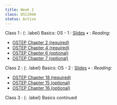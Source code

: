 ```yaml
---
title: Week 2
class: DSC204A
status: Active
---
```


Class 1
: {: .label} Basics: OS - 1
  : [Slides](https://drive.google.com/file/d/1BU_qMuheG2nPEiMR9iOFKYW0kAgRWd2j/view?usp=share_link) &#8226; <!--[Recording](https://podcast.ucsd.edu/watch/wi24/dsc204a_a00/4) &#8226; [Scribe Notes](assets/scribe_notes/Jan_17_scribe_note.pdf) -->
: *Reading:* 
* [OSTEP Chapter 2 (required)](https://pages.cs.wisc.edu/~remzi/OSTEP/intro.pdf)
* [OSTEP Chapter 4 (required)](https://pages.cs.wisc.edu/~remzi/OSTEP/cpu-intro.pdf)
* [OSTEP Chapter 6 (optional)](https://pages.cs.wisc.edu/~remzi/OSTEP/cpu-mechanisms.pdf)
* [OSTEP Chapter 7 (optional)](https://pages.cs.wisc.edu/~remzi/OSTEP/cpu-sched.pdf)


Class 2
: {: .label} Basics: OS - 2
: [Slides](https://drive.google.com/file/d/1KHCpgTs_8pZr8MiQGILlKfWV_OsyfGc8/view?usp=share_link) &#8226; <!--[Recording](https://podcast.ucsd.edu/watch/wi24/dsc204a_a00/5) &#8226; [Scribe Notes](assets/scribe_notes/Jan_19_scribe_note.pdf) -->
: *Reading:* 
* [OSTEP Chapter 18 (required)](https://pages.cs.wisc.edu/~remzi/OSTEP/vm-paging.pdf)
* [OSTEP Chapter 15 (optional)](https://pages.cs.wisc.edu/~remzi/OSTEP/vm-mechanism.pdf)
* [OSTEP Chapter 16 (optional)](https://pages.cs.wisc.edu/~remzi/OSTEP/vm-segmentation.pdf)

Class 3
: {: .label} Basics continued

